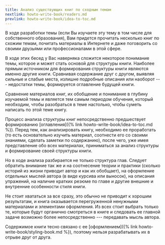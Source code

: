 ```yaml
---
title: Анализ существующих книг по сходным темам
nextlink: howto-write-book/readers.md
prevlink: howto-write-book/idea-to-toc.md
---
```


В ходе разработки темы (если Вы изучаете эту тему в том числе для
собственного образования), Вам придется прочитать несколько книг по
схожим темам, почитать материалы в Интернете и даже поговорить со
своими друзьями или профессионалами в этой сфере.

В ходе этих бесед у Вас наверняка сложится некоторое понимание темы,
которое и может стать основой для структуры книги.  Наиболее прямым
источником для формирования структуры книги являются именно другие
книги.  Сравнивая содержание друг с другом, выявляя сильные и слабые
места, излишне подробные описания или наоборот --- недостатки темы,
формируется оглавление будущей книги.

Сравнение материалов книг, их обобщение и понимание в глубину
изучаемой темы и является тем самым периодом обучения, который
необходим, чтобы разобраться в теме настолько, чтобы суметь написать
по этой теме книгу.

Процесс анализа структуры книг непосредственно предшествует
формированию [оглавления]({% link howto-write-book/idea-to-toc.md %}).
Перед тем, как анализировать книгу, необходимо ее проработать (то есть
основательно изучить материал, соотнести его со своими знаниями,
сделать заметки по содержанию), после чего, уже имея представление обо
всех материалах, приниматься за анализ структуры и формирование своей
структуры книги.

Но в ходе анализа разбирается не только структура глав.  Следует
обратить внимание так же и на соотнесение теории и практики (сколько
историй из жизни приводит автор и как их обобщает), на оформление
отдельных мыслей автора (в виде курсива или выносок), на описания
упражений, на наличие кратких резюме по главе и другие внешние и
внутренние особенности стиля книги.

Не стоит хвататься за все сразу, это обычно не приводит к хорошим
результатам, и книга оказывается перегруженной ненужными материалами и
элементами оформления.  Из всех стоит выбрать только те, которые будут
органично смотреться в книге и следовать ее главной задаче возможно
более непосредственно --- передавать мысль автора.

Содержимое книги тесно связано с ее [оформлением]({% link
howto-write-book/styling-book.md %}), поэтому нельзя разрабатывать их
в отрыве друг от друга.
